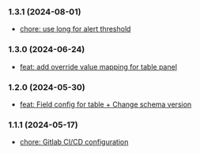 ### 1.3.1 (2024-08-01)
- [chore: use long for alert threshold](dev/nexus/ccma/tools/grafana-dsl@d201886f9dcd59e425c21b23b98346d80e8637cc)
### 1.3.0 (2024-06-24)
- [feat: add override value mapping for table panel](dev/nexus/ccma/tools/grafana-dsl@89fdd6859ceaacdb96ea34d731fc940a4708217d)
### 1.2.0 (2024-05-30)
- [feat: Field config for table + Change schema version](dev/nexus/ccma/tools/grafana-dsl@1219738331712710c10ff7616ee4fbbd1361a79a)
### 1.1.1 (2024-05-17)
- [chore: Gitlab CI/CD configuration ](dev/nexus/ccma/tools/grafana-dsl@1219738331712710c10ff7616ee4fbbd1361a79a)